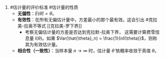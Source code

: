 1. #估计量的评价标准  #估计量的性质 
	*   **无偏性**：$E(\hat{\theta}) = \theta$。
    *   **有效性**：在所有无偏估计量中，方差最小的那个最有效。这会引出 #克拉美-拉奥不等式   [[克拉美-罗下界]]
	    *  考察无偏估计量的方差是否达到克拉默-拉奥下界， 这需要计算费雪信息量 $I(\theta)$。如果 $Var(\hat{\theta}_n) = \frac{1}{nI(\theta)}$，则称其为有效估计量。
    *   **相合性（一致性）**：当样本量 $n \to \infty$ 时，估计量 $\hat{\theta}$ 依概率收敛于真值 $\theta$。 